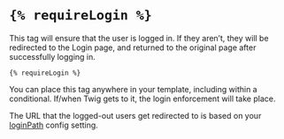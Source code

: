 # `{% requireLogin %}`

This tag will ensure that the user is logged in. If they aren’t, they will be redirected to the Login page, and returned to the original page after successfully logging in.

```twig
{% requireLogin %}
```

You can place this tag anywhere in your template, including within a conditional. If/when Twig gets to it, the login enforcement will take place.

The URL that the logged-out users get redirected to is based on your [loginPath]({entry:docs/config-settings}#loginPath) config setting.

